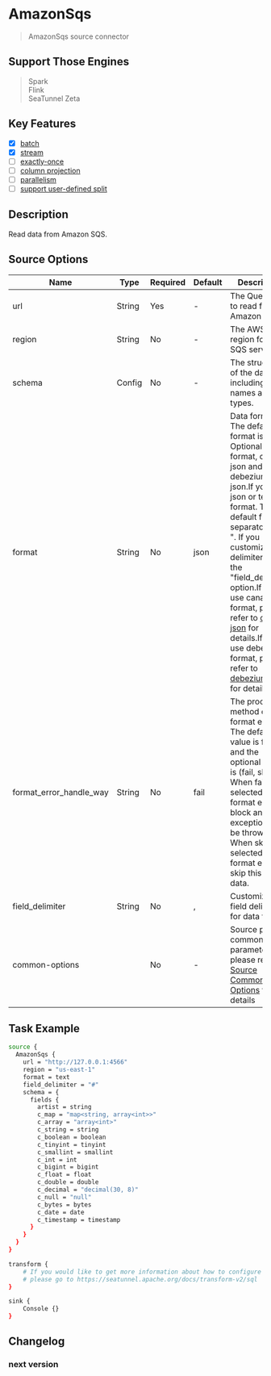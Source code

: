 # AmazonSqs

> AmazonSqs source connector

## Support Those Engines

> Spark<br/>
> Flink<br/>
> SeaTunnel Zeta<br/>

## Key Features

- [x] [batch](../../concept/connector-v2-features.md)
- [x] [stream](../../concept/connector-v2-features.md)
- [ ] [exactly-once](../../concept/connector-v2-features.md)
- [ ] [column projection](../../concept/connector-v2-features.md)
- [ ] [parallelism](../../concept/connector-v2-features.md)
- [ ] [support user-defined split](../../concept/connector-v2-features.md)

## Description

Read data from Amazon SQS.

## Source Options

|          Name           |  Type  | Required | Default |                                                                                                                                                                                                             Description                                                                                                                                                                                                             |
|-------------------------|--------|----------|---------|-------------------------------------------------------------------------------------------------------------------------------------------------------------------------------------------------------------------------------------------------------------------------------------------------------------------------------------------------------------------------------------------------------------------------------------|
| url                     | String | Yes      | -       | The Queue URL to read from Amazon SQS.                                                                                                                                                                                                                                                                                                                                                                                              |
| region                  | String | No       | -       | The AWS region for the SQS service                                                                                                                                                                                                                                                                                                                                                                                                  |
| schema                  | Config | No       | -       | The structure of the data, including field names and field types.                                                                                                                                                                                                                                                                                                                                                                   |
| format                  | String | No       | json    | Data format. The default format is json. Optional text format, canal-json and debezium-json.If you use json or text format. The default field separator is ", ". If you customize the delimiter, add the "field_delimiter" option.If you use canal format, please refer to [canal-json](../formats/canal-json.md) for details.If you use debezium format, please refer to [debezium-json](../formats/debezium-json.md) for details. |
| format_error_handle_way | String | No       | fail    | The processing method of data format error. The default value is fail, and the optional value is (fail, skip). When fail is selected, data format error will block and an exception will be thrown. When skip is selected, data format error will skip this line data.                                                                                                                                                              |
| field_delimiter         | String | No       | ,       | Customize the field delimiter for data format.                                                                                                                                                                                                                                                                                                                                                                                      |
| common-options          |        | No       | -       | Source plugin common parameters, please refer to [Source Common Options](../source-common-options) for details                                                                                                                                                                                                                                                                                                                      |

## Task Example

```bash
source {
  AmazonSqs {
    url = "http://127.0.0.1:4566"
    region = "us-east-1"
    format = text
    field_delimiter = "#"
    schema = {
      fields {
        artist = string
        c_map = "map<string, array<int>>"
        c_array = "array<int>"
        c_string = string
        c_boolean = boolean
        c_tinyint = tinyint
        c_smallint = smallint
        c_int = int
        c_bigint = bigint
        c_float = float
        c_double = double
        c_decimal = "decimal(30, 8)"
        c_null = "null"
        c_bytes = bytes
        c_date = date
        c_timestamp = timestamp
      }
    }
  }
}

transform {
    # If you would like to get more information about how to configure seatunnel and see full list of transform plugins,
    # please go to https://seatunnel.apache.org/docs/transform-v2/sql
}

sink {
    Console {}
}
```

## Changelog

### next version

